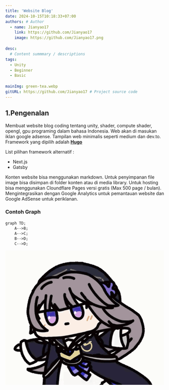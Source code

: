 ```yaml
---
title: 'Website Blog'
date: 2024-10-15T10:18:33+07:00
authors: # Author
  - name: Jianyao17
    link: https://github.com/Jianyao17
    image: https://github.com/Jianyao17.png

desc: 
  # Content summmary / descriptions
tags:
  - Unity
  - Beginner
  - Basic

mainImg: green-tea.webp
gitURL: https://github.com/Jianyao17 # Project source code
---
```




## 1.Pengenalan
Membuat website blog coding tentang unity, shader, compute shader, opengl, gpu programing dalam bahasa Indonesia. Web akan di masukan iklan google adsense. Tampilan web minimalis seperti medium dan dev.to. Framework yang dipilih adalah [**Hugo**](https://gohugo.io/getting-started/quick-start/)

List pilihan framework alternatif :
- Next.js
- Gatsby

Konten website bisa menggunakan markdown. Untuk penyimpanan file image bisa disimpan di folder konten atau di media library. Untuk hosting bisa menggunakan Cloundflare Pages versi gratis (Max 500 page / bulan). Mengintegrasikan dengan Google Analytics untuk pemantauan website dan Google AdSense untuk periklanan.

### Contoh Graph

```mermaid
graph TD;
    A-->B;
    A-->C;
    B-->D;
    C-->D;
```

![kuru-kuru](kuru-kuru-kururin.gif "ini alt text")